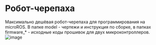 # Робот-черепаха
Максимально дешёвая робот-черепаха для программирования на microROS. В папке model - чертежи и инструкция по сборке, в папках firmware_* - исходные коды прошивок для двух микроконтроллеров.
![image](https://github.com/user-attachments/assets/33d20737-0447-469b-a844-67448466e51d)
